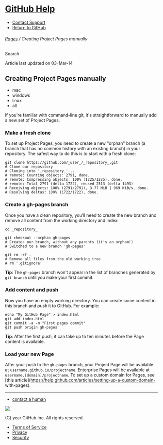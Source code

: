 # [GitHub Help](/)

  * [Contact Support](https://github.com/contact)
  * [Return to GitHub](http://www.github.com/)

######  [Pages](/categories/20/articles) / Creating Project Pages manually

Search

Article last updated on 03-Mar-14

## Creating Project Pages manually

  * mac 
  * windows 
  * linux 
  * all 

If you're familiar with command-line git, it's straightforward to manually add
a new set of Project Pages.

###  Make a fresh clone

To set up Project Pages, you need to create a new "orphan" branch (a branch
that has no common history with an existing branch) in your repository. The
safest way to do this is to start with a fresh clone:

    
    
    git clone https://github.com/_user_/_repository_.git
    # Clone our repository
    # Cloning into '_repository_'...
    # remote: Counting objects: 2791, done.
    # remote: Compressing objects: 100% (1225/1225), done.
    # remote: Total 2791 (delta 1722), reused 2513 (delta 1493)
    # Receiving objects: 100% (2791/2791), 3.77 MiB | 969 KiB/s, done.
    # Resolving deltas: 100% (1722/1722), done.
    

###  Create a gh-pages branch

Once you have a clean repository, you'll need to create the new branch and
remove all content from the working directory and index:

    
    
    cd _repository_
    
    git checkout --orphan gh-pages
    # Creates our branch, without any parents (it's an orphan!)
    # Switched to a new branch 'gh-pages'
    
    git rm -rf .
    # Remove all files from the old working tree
    # rm '.gitignore'
    

**Tip**: The `gh-pages` branch won't appear in the list of branches generated by `git branch` until you make your first commit.

###  Add content and push

Now you have an empty working directory. You can create some content in this
branch and push it to GitHub. For example:

    
    
    echo "My GitHub Page" > index.html
    git add index.html
    git commit -a -m "First pages commit"
    git push origin gh-pages
    

**Tip**: After the first push, it can take up to ten minutes before the Page content is available.

###  Load your new Page

After your push to the `gh-pages` branch, your Project Page will be available
at `username.github.io/projectname`. Enterprise Pages will be available at
`username.[domain]/projectname`. To set up a custom domain for Pages, see
[this article](https://help.github.com/articles/setting-up-a-custom-domain-
with-pages).

* * *

  * [contact a human](https://github.com/contact)

[ ![](/assets/help/invertocat-1264358d01ae6ae7a728f3c909f51c83.png)
](https://github.com)

(C) year GitHub Inc. All rights reserved.

  * [Terms of Service](/terms-of-service)
  * [Privacy](/privacy-policy)
  * [Security](/security)
